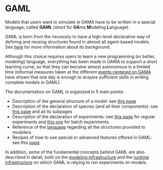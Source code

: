 
# GAML



Models that users want to simulate in GAMA have to be written in a special language, called **GAML** (short for **GA**ma **M**odeling **L**anguage)

GAML is born from the necessity to have a high-level declarative way of defining and reusing structures found in almost all agent-based models. See [here](https://github.com/gama-platform/gama/wiki/Content\Tutorials\LearnGAMLStepByStep\Introduction.md) for more information about its background.

Although this choice requires users to learn a new programming (or better, _modeling_) language, everything has been made in GAMA to support a short learning curve, so that they can become almost autonomous in a limited time (informal measures taken at the different [events centered on GAMA](https://github.com/gama-platform/gama/wiki/Content\WikiOnly\Events.md) have shown that one day is enough to acquire sufficient skills in writing complete models in GAML).

The documentation on GAML is organized in 5 main points:

  * Description of the general structure of a model: see [this page](https://github.com/gama-platform/gama/wiki/Content\Tutorials\LearnGAMLStepByStep\StartWithGAML\ModelOrganization.md)
  * Description of the declaration of species (and all their components): see [this page](https://github.com/gama-platform/gama/wiki/Content\Tutorials\LearnGAMLStepByStep\ManipulateBasicSpecies.md) and all its subpages
  * Description of the declaration of experiments: see [this page](https://github.com/gama-platform/gama/wiki/Content\Tutorials\LearnGAMLStepByStep\DefiningGUIExperiment.md) for regular experiments and [this one](https://github.com/gama-platform/gama/wiki/Content\Tutorials\LearnGAMLStepByStep\ExploringModels\BatchExperiments.md) for batch experiments.
  * Reference of the [language](https://github.com/gama-platform/gama/wiki/Content\References\GamlReference.md) regarding all the structures provided to modelers
  * Recipes of how to use special or advanced features offered in GAML: see this [page](https://github.com/gama-platform/gama/wiki/Content\Tutorials\Recipes.md).

In addition, some of the fundamental concepts behind GAML are also described in detail, both on the [modeling infrastructure](https://github.com/gama-platform/gama/wiki/Content\Tutorials\LearnGAMLStepByStep\Introduction.md) and the [runtime infrastructure](https://github.com/gama-platform/gama/wiki/Content\Tutorials\LearnGAMLStepByStep\OptimizingModels\RuntimeConcepts.md) on which GAML is relying to run experiments on models.